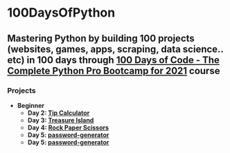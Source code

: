 # 100DaysOfPython

## Mastering Python by building 100 projects (websites, games, apps, scraping, data science.. etc) in 100 days through [100 Days of Code - The Complete Python Pro Bootcamp for 2021](https://www.udemy.com/course/100-days-of-code/) course

### Projects

* **Beginner**
  * **Day 2: [Tip Calculator](https://github.com/Mustafamegahed20/100_Days_of_Code/tree/main/Day_2)**
  * **Day 3: [Treasure Island](https://github.com/Mustafamegahed20/100_Days_of_Code/tree/main/Day_3)**
  * **Day 4: [Rock Paper Scissors](https://github.com/Mustafamegahed20/100_Days_of_Code/tree/main/Day_4)**
  * **Day 5: [password-generator](https://github.com/Mustafamegahed20/100_Days_of_Code/tree/main/Day_5)**
  * **Day 5: [password-generator](https://github.com/Mustafamegahed20/100_Days_of_Code/blob/main/Day_6/Reeborg_s%20World%20.py)**


</br>
 
<!---  

* **Advanced**

* **Professional Portfolio Project**

-->
